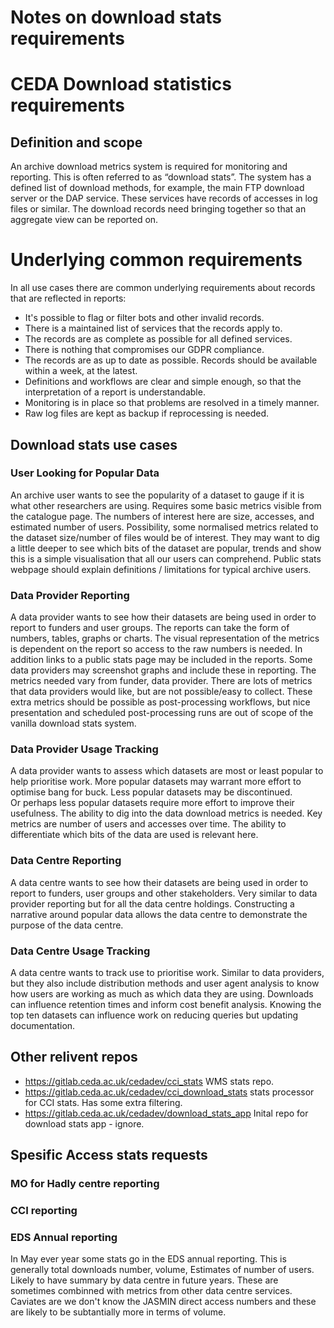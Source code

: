 # Notes on download stats requirements




# CEDA Download statistics requirements 

## Definition and scope

An archive download metrics system is required for monitoring and reporting. This is often referred to as “download stats”. 
The system has a defined list of download methods, for example, the main FTP download server or the DAP service. These 
services have records of accesses in log files or similar. The download records need bringing together so that an 
aggregate view can be reported on. 

# Underlying common requirements
In all use cases there are common underlying requirements about records that are reflected in reports:
 - It's possible to flag or filter bots and other invalid records.
 - There is a maintained list of services that the records apply to. 
 - The records are as complete as possible for all defined services.
 - There is nothing that compromises our GDPR compliance.
 - The records are as up to date as possible. Records should be available within a week, at the latest. 
 - Definitions and workflows are clear and simple enough, so that the interpretation of a report is understandable.
 - Monitoring is in place so that problems are resolved in a timely manner.
 - Raw log files are kept as backup if reprocessing is needed.

## Download stats use cases

### User Looking for Popular Data
An archive user wants to see the popularity of a dataset to gauge if it is what other researchers are using. 
Requires some basic metrics visible from the catalogue page. The numbers of interest here are size, accesses, 
and estimated number of users. Possibility, some normalised metrics related to the dataset size/number of 
files would be of interest. They may want to dig a little deeper to see which bits of the dataset are popular, 
trends and show this is a simple visualisation that all our users can comprehend. Public stats webpage should 
explain definitions / limitations for typical archive users. 

### Data Provider Reporting
A data provider wants to see how their datasets are being used in order to report to funders and user groups. 
The reports can take the form of numbers, tables, graphs or charts. The visual representation of the metrics is 
dependent on the report so access to the raw numbers is needed. In addition links to a public stats page may 
be included in the reports. Some data providers may screenshot graphs and include these in reporting. 
The metrics needed vary from funder, data provider. There are lots of metrics that data providers would like, 
but are not possible/easy to collect. These extra metrics should be possible as post-processing workflows, 
but nice presentation and scheduled post-processing runs are out of scope of the vanilla download stats system.    

### Data Provider Usage Tracking
A data provider wants to assess which datasets are most or least popular to help prioritise work. More 
popular datasets may warrant more effort to optimise bang for buck. Less popular datasets may be discontinued.  
Or perhaps less popular datasets require more effort to improve their  usefulness. The ability to dig into the 
data download metrics is needed. Key metrics are number of users and accesses over time. The ability to 
differentiate which bits of the data are used is relevant here. 

### Data Centre Reporting
A data centre wants to see how their datasets are being used in order to report to funders, user groups 
and other stakeholders. Very similar to data provider reporting but for all the data centre holdings. 
Constructing a narrative around popular data allows the data centre to demonstrate the purpose of 
the data centre. 

### Data Centre Usage Tracking
A data centre wants to track use to prioritise work. Similar to data providers, but they also include 
distribution methods and user agent analysis to know how users are working as much as which data they 
are using. Downloads can influence retention times and inform cost benefit analysis. Knowing the top 
ten datasets can influence work on reducing queries but updating documentation. 


## Other relivent repos

 - https://gitlab.ceda.ac.uk/cedadev/cci_stats WMS stats repo.
 - https://gitlab.ceda.ac.uk/cedadev/cci_download_stats stats processor for CCI stats. Has some extra filtering.
 - https://gitlab.ceda.ac.uk/cedadev/download_stats_app Inital repo for download stats app - ignore.


## Spesific Access stats requests

### MO for Hadly centre reporting


### CCI reporting

### EDS Annual reporting
In May ever year some stats go in the EDS annual reporting. This is generally total downloads number, volume, Estimates of number of 
users. Likely to have summary by data centre in future years. These are sometimes combinned with metrics from other 
data centre services. Caviates are we don't know the JASMIN direct access numbers and these are likely to be subtantially more 
in terms of volume.

